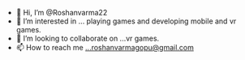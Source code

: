 - 👋 Hi, I’m @Roshanvarma22
- 👀 I’m interested in ... playing games and developing mobile and vr games.
- 💞️ I’m looking to collaborate on ...vr games.
- 📫 How to reach me ...roshanvarmagopu@gmail.com

<!---
ANYNOMUS20/ANYNOMUS20 is a ✨ special ✨ repository because its `README.md` (this file) appears on your GitHub profile.
You can click the Preview link to take a look at your changes.
--->
